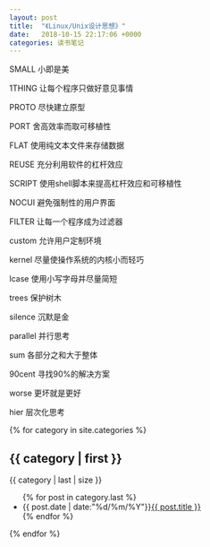 ```yaml
---
layout: post
title:  "《Linux/Unix设计思想》"
date:   2018-10-15 22:17:06 +0000
categories: 读书笔记 
---
```

SMALL 小即是美

1THING 让每个程序只做好意见事情

PROTO 尽快建立原型

PORT 舍高效率而取可移植性

FLAT 使用纯文本文件来存储数据

REUSE 充分利用软件的杠杆效应

SCRIPT 使用shell脚本来提高杠杆效应和可移植性

NOCUI 避免强制性的用户界面

FILTER 让每一个程序成为过滤器

custom 允许用户定制环境

kernel 尽量使操作系统的内核小而轻巧

lcase 使用小写字母并尽量简短

trees 保护树木

silence 沉默是金

parallel 并行思考

sum 各部分之和大于整体

90cent 寻找90%的解决方案

worse 更坏就是更好

hier 层次化思考



{% for category in site.categories %}
<h2>{{ category | first }}</h2> <span>{{ category | last | size }}</span> 
<ul class="arc-list">
{% for post in category.last %} 
<li>{{ post.date | date:"%d/%m/%Y"}}<a href="{{ post.url }}">{{ post.title }}</a></li>
{% endfor %}
</ul> 
{% endfor %}
